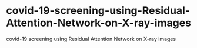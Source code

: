 # covid-19-screening-using-Residual-Attention-Network-on-X-ray-images
covid-19 screening using Residual Attention Network on X-ray images
